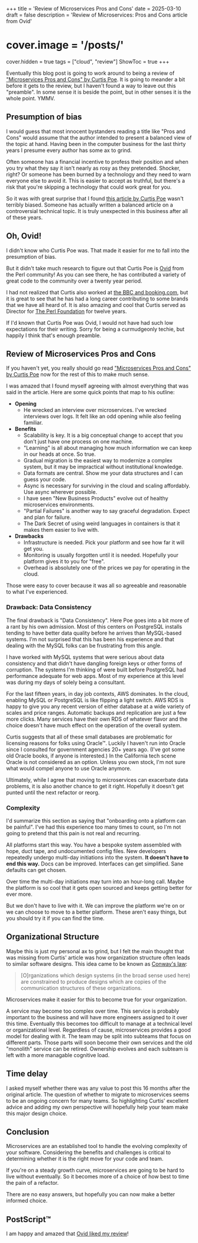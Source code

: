 +++
title = 'Review of Microservices Pros and Cons'
date = 2025-03-10
draft = false
description = 'Review of Microservices: Pros and Cons article from Ovid'
# cover.image = '/posts/'
cover.hidden = true
tags = ["cloud", "review"]
ShowToc = true
+++

Eventually this blog post is going to work around to being a review of
["Microservices Pros and Cons" by Curtis Poe](https://curtispoe.org/articles/microservices-pros-and-cons.html).
It is going to meander a bit before it gets to the review, but I haven't
found a way to leave out this "preamble".  In some sense it is beside the point,
but in other senses it is the whole point.  YMMV.

## Presumption of bias

I would guess that most innocent bystanders reading a title like "Pros and Cons"
would assume that the author intended to present a balanced view of the topic at hand.
Having been in the computer business for the last thirty years I presume every
author has some ax to grind.

Often someone has a financial incentive to profess their position and when you try
what they say it isn't nearly as rosy as they pretended.  Shocker, right?
Or someone has been burned by a technology and they need to warn everyone else to
avoid it.  This is easier to accept as truthful, but there's a risk that you're
skipping a technology that could work great for you.

So it was with great surprise that I found
[this article by Curtis Poe](https://curtispoe.org/articles/microservices-pros-and-cons.html)
wasn't terribly biased.
Someone has actually written a balanced article on a controversial technical topic.
It is truly unexpected in this business after all of these years.

## Oh, Ovid! 

I didn't know who Curtis Poe was.  That made it easier for me to fall into the presumption of bias.

But it didn't take much research to figure out that Curtis Poe is
[Ovid](https://metacpan.org/author/OVID) from the Perl community!
As you can see there, he has contributed a variety of great code
to the community over a twenty year period.

I had not realized that Curtis also worked at
[the BBC and booking.com](https://www.linkedin.com/in/curtispoe/),
but it is great to see that he has had a long career contributing
to some brands that we have all heard of.
It is also amazing and cool that Curtis served as Director
for [The Perl Foundation](https://www.perlfoundation.org/)
for twelve years.

If I'd known that Curtis Poe was Ovid, I would not have had such low
expectations for their writing.  Sorry for being a curmudgeonly techie,
but happily I think that's enough preamble.

## Review of Microservices Pros and Cons

If you haven't yet, you really should go read
["Microservices Pros and Cons" by Curtis Poe](https://curtispoe.org/articles/microservices-pros-and-cons.html)
now for the rest of this to make much sense.

I was amazed that I found myself agreeing with almost everything that was said
in the article.  Here are some quick points that map to his outline:

- __Opening__
  - He wrecked an interview over microservices.  I've wrecked interviews over logs.  It felt like an odd opening while also feeling familiar.
- __Benefits__
  - Scalability is key.  It is a big conceptual change to accept that you don't just have one process on one machine.
  - "Learning" is all about managing how much information we can keep in our heads at once.  So true.
  - Gradual migration is the easiest way to modernize a complex system, but it may be impractical without institutional knowledge.
  - Data formats are central.  Show me your data structures and I can guess your code.
  - Async is necessary for surviving in the cloud and scaling affordably.  Use async wherever possible.
  - I have seen "New Business Products" evolve out of healthy microservices environments.
  - "Partial Failures" is another way to say graceful degradation.  Expect and plan for failure.
  - The Dark Secret of using weird languages in containers is that it makes them easier to live with.
- __Drawbacks__
  - Infrastructure is needed.  Pick your platform and see how far it will get you.
  - Monitoring is usually forgotten until it is needed.  Hopefully your platform gives it to you for "free".
  - Overhead is absolutely one of the prices we pay for operating in the cloud.

Those were easy to cover because it was all so agreeable and reasonable to what I've experienced.

### Drawback: Data Consistency

The final drawback is "Data Consistency". Here Poe goes into a bit more of a rant by his own admission.
Most of this centers on PostgreSQL installs tending to have better data quality before he arrives
than MySQL-based systems.  I'm not surprised that this has been his experience and that dealing with the
MySQL folks can be frustrating from this angle.

I have worked with MySQL systems that were serious about data consistency and that didn't have dangling
foreign keys or other forms of corruption.  The systems I'm thinking of were built before PostgreSQL
had performance adequate for web apps.  Most of my experience at this level was during my days of
solely being a consultant.

For the last fifteen years, in day job contexts, AWS dominates.  In the cloud, enabling MySQL or PostgreSQL
is like flipping a light switch.  AWS RDS is happy to give you any recent version of either database at a wide
variety of scales and price ranges.  Automatic backups and replication are just a few more clicks.
Many services have their own RDS of whatever flavor and the choice
doesn't have much effect on the operation of the overall system.

Curtis suggests that all of these small databases are problematic for licensing
reasons for folks using Oracle™.
Luckily I haven't run into Oracle since I consulted for government agencies 20+ years ago.
(I've got some old Oracle books, if anyone is interested.)
In the California tech scene Oracle is not considered as an option.
Unless you own stock, I'm not sure what would compel anyone to use Oracle anymore.

Ultimately, while I agree that moving to microservices can exacerbate data problems,
it is also another chance to get it right.  Hopefully it doesn't get punted
until the next refactor or reorg.

### Complexity

I'd summarize this section as saying that "onboarding onto a platform can be painful".
I've had this experience too many times to count, so I'm not going to pretend that this
pain is not real and recurring.

All platforms start this way.  You have a bespoke system assembled with hope, duct tape, and
undocumented config files.  New developers repeatedly undergo multi-day initiations into the
system.  __It doesn't have to end this way.__  Docs can be improved.  Interfaces can get simplified.
Sane defaults can get chosen.

Over time the multi-day initiations may turn into an hour-long call.  Maybe the platform is so cool
that it gets open sourced and keeps getting better for ever more.

But we don't have to live with it.  We can improve the platform we're on or we can choose to move
to a better platform.  These aren't easy things, but you should try it if you can find the time.

## Organizational Structure

Maybe this is just my personal ax to grind, but I felt the main thought that was missing from
Curtis' article was how organization structure often leads to similar software designs.
This idea came to be known as [Conway's law](https://en.wikipedia.org/wiki/Conway%27s_law):

> [O]rganizations which design systems (in the broad sense used here) are
> constrained to produce designs which are copies of the communication structures
> of these organizations.

Microservices make it easier for this to become true for your organization.

A service may become too complex over time.
This service is probably important to the business and will have
more engineers assigned to it over this time.  Eventually this becomes too difficult to manage
at a technical level or organizational level.  Regardless of cause, microservices provides a good
model for dealing with it.  The team may be split into subteams that focus on different parts.
Those parts will soon become their own services and the old "monolith" service can be retired.
Ownership evolves and each subteam is left with a more managable cognitive load.

## Time delay

I asked myself whether there was any value to post this 16 months after the original article.
The question of whether to migrate to microservices seems to be an ongoing concern for many teams.
So highlighting Curtis' excellent advice and adding my own perspective will hopefully help
your team make this major design choice.

## Conclusion

Microservices are an established tool to handle the evolving complexity of your software.
Considering the benefits and challenges is critical to determining whether it is the right
move for your code and team.

If you're on a steady growth curve, microservices are going to be hard to live without eventually.
So it becomes more of a choice of how best to time the pain of a refactor.

There are no easy answers, but hopefully you can now make a better informed choice.

## PostScript™

I am happy and amazed that [Ovid liked my review](https://github.com/chicks-net/www-chicks-net/pull/32#issuecomment-2712859793)!

